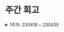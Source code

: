 # 주간 회고

<details>
	<summary>1주차: 230419 ~ 230430</summary>

### Learned
- 깃허브 이슈와 프로젝트 기능을 처음 써봤는데 태스크 관리와 프로젝트 경과 확인에 큰 도움이 됐다. 이슈를 통해 무슨 기능이 필요하며 실행할 태스크를 확실하게 정하고 개발에 임할 수 있어서 도움이 됐고, 커밋을 카테고리화하여 프로젝트 경과를 잘 느낄 수 있는 것 같다

### Liked
- 이전에는 반응형을 번거로운 후순위 작업이라고 생각햇지만, 이번에는 모든 UI를 반응형을 염두에 두고 구현할 수 있는 좋은 기회였다

### Lacked
- 내가 맡은 부분의 구현에 바빠서, 팀원들의 커밋 내용을 자세히 확인하지 못했다. 프로젝트가 커지기 전에 소스코드에서 내가 작성하지 않은 부분도 잘 숙지해야겠다

### Longed for
- 코드 작성 시간 조금씩 줄여보자

</details>
